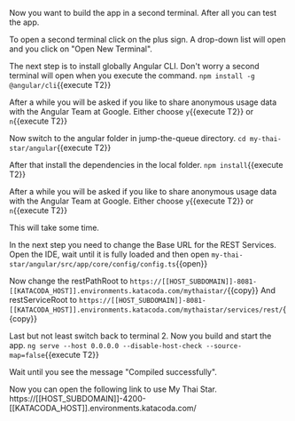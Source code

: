 Now you want to build the app in a second terminal. After all you can test the app.

To open a second terminal click on the plus sign. A drop-down list will open and you click on "Open New Terminal".  

The next step is to install globally Angular CLI. Don't worry a second terminal will open when you execute the command.
`npm install -g @angular/cli`{{execute T2}}

After a while you will be asked if you like to share anonymous usage data with the Angular Team at Google.
Either choose `y`{{execute T2}} or `n`{{execute T2}}
 
Now switch to the angular folder in jump-the-queue directory.
`cd my-thai-star/angular`{{execute T2}}

 
After that install the dependencies in the local folder.
`npm install`{{execute T2}}
 

After a while you will be asked if you like to share anonymous usage data with the Angular Team at Google.
Either choose `y`{{execute T2}} or `n`{{execute T2}}

This will take some time.

In the next step you need to change the Base URL for the REST Services. Open the IDE, wait until it is fully loaded and then open
`my-thai-star/angular/src/app/core/config/config.ts`{{open}}

Now change the restPathRoot to `https://[[HOST_SUBDOMAIN]]-8081-[[KATACODA_HOST]].environments.katacoda.com/mythaistar/`{{copy}}
And restServiceRoot to `https://[[HOST_SUBDOMAIN]]-8081-[[KATACODA_HOST]].environments.katacoda.com/mythaistar/services/rest/`{{copy}}


Last but not least switch back to terminal 2. Now you build and start the app.
`ng serve --host 0.0.0.0 --disable-host-check --source-map=false`{{execute T2}}

 
Wait until you see the message "Compiled successfully".
 
Now you can open the following link to use My Thai Star. 
https://[[HOST_SUBDOMAIN]]-4200-[[KATACODA_HOST]].environments.katacoda.com/
